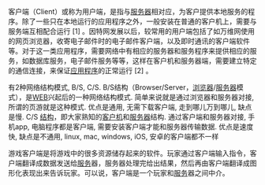 



客户端（Client）或称为用户端，是指与[服务器](https://baike.baidu.com/item/服务器/100571)相对应，为客户提供本地服务的程序。除了一些只在本地运行的应用程序之外，一般安装在普通的客户机上，需要与服务端互相配合运行 [1] 。因特网发展以后，较常用的用户端包括了如万维网使用的网页浏览器，收寄电子邮件时的电子邮件客户端，以及即时通讯的客户端软件等。对于这一类应用程序，需要网络中有相应的服务器和服务程序来提供相应的服务，如数据库服务，电子邮件服务等等，这样在客户机和服务器端，需要建立特定的通信连接，来保证[应用程序](https://baike.baidu.com/item/应用程序/5985445)的正常运行 [2] 。





有2种网络结构模式, B/S, C/S.
B/S结构（Browser/Server，[浏览器](https://link.zhihu.com/?target=http%3A//baike.baidu.com/view/7718.htm)/[服务器](https://link.zhihu.com/?target=http%3A//baike.baidu.com/view/899.htm)模式），是[WEB](https://link.zhihu.com/?target=http%3A//baike.baidu.com/view/3912.htm)兴起后的一种网络结构模式. 简单来说就是通过浏览器和服务器对接, 所谓的页游就是这种模式. 优点是通用, 无需下载客户端, 走到哪儿万到哪儿, 缺点是慢.
C/S [结构](https://link.zhihu.com/?target=http%3A//baike.baidu.com/subview/160039/8092759.htm)，即大家熟知的[客户机](https://link.zhihu.com/?target=http%3A//baike.baidu.com/view/285153.htm)和[服务器](https://link.zhihu.com/?target=http%3A//baike.baidu.com/view/899.htm)结构. 通过客户端和服务器对接, 手机app, 电脑程序都是客户端, 需要安装客户端才能和服务器传输数据. 优点是速度快, 缺点是不通用, linux, mac, windows, iOS, 安卓的客户端都不一样



游戏客户端是将游戏中的很多资源储存起来的软件。玩家通过客户端输入指令，客户端翻译成数据发送给[服务](https://baike.baidu.com/item/服务)器，服务器处理完给出结果，然后再由客户端翻译成图形化表现出来告诉玩家。可以说，客户端是一个玩家和[服务](https://baike.baidu.com/item/服务)器之间中介。